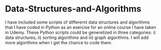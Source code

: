 # Data-Structures-and-Algorithms

I have included some scripts of differernt data structures and algorithms that I have coded in Python as an exercise for an online course I have taken in Udemy. These Python scripts could be generelized in three categories: i) data structures, ii) sorting algorithms and iii) graph algorithms. I will add more algorithms when I get the chance to code them.
